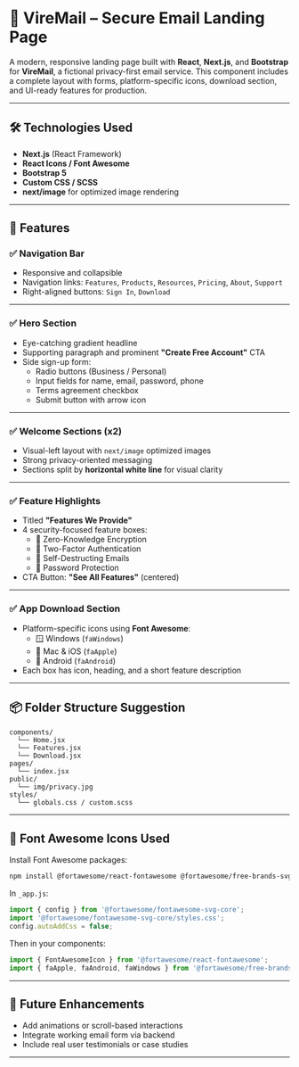 # 📧 VireMail – Secure Email Landing Page

A modern, responsive landing page built with **React**, **Next.js**, and **Bootstrap** for **VireMail**, a fictional privacy-first email service. This component includes a complete layout with forms, platform-specific icons, download section, and UI-ready features for production.

---

## 🛠 Technologies Used

- **Next.js** (React Framework)
- **React Icons / Font Awesome**
- **Bootstrap 5**
- **Custom CSS / SCSS**
- **next/image** for optimized image rendering

---

## 🚀 Features

### ✅ Navigation Bar
- Responsive and collapsible
- Navigation links: `Features`, `Products`, `Resources`, `Pricing`, `About`, `Support`
- Right-aligned buttons: `Sign In`, `Download`

---

### ✅ Hero Section
- Eye-catching gradient headline
- Supporting paragraph and prominent **"Create Free Account"** CTA
- Side sign-up form:
  - Radio buttons (Business / Personal)
  - Input fields for name, email, password, phone
  - Terms agreement checkbox
  - Submit button with arrow icon

---

### ✅ Welcome Sections (x2)
- Visual-left layout with `next/image` optimized images
- Strong privacy-oriented messaging
- Sections split by **horizontal white line** for visual clarity

---

### ✅ Feature Highlights
- Titled **"Features We Provide"**
- 4 security-focused feature boxes:
  - 🔐 Zero-Knowledge Encryption
  - 🔐 Two-Factor Authentication
  - 🔐 Self-Destructing Emails
  - 🔐 Password Protection
- CTA Button: **"See All Features"** (centered)

---

### ✅ App Download Section
- Platform-specific icons using **Font Awesome**:
  - 🪟 Windows (`faWindows`)
  - 🍎 Mac & iOS (`faApple`)
  - 🤖 Android (`faAndroid`)
- Each box has icon, heading, and a short feature description

---

## 📦 Folder Structure Suggestion

```
components/
  └── Home.jsx
  └── Features.jsx
  └── Download.jsx
pages/
  └── index.jsx
public/
  └── img/privacy.jpg
styles/
  └── globals.css / custom.scss
```

---

## 📲 Font Awesome Icons Used

Install Font Awesome packages:

```bash
npm install @fortawesome/react-fontawesome @fortawesome/free-brands-svg-icons @fortawesome/free-solid-svg-icons @fortawesome/fontawesome-svg-core
```

In `_app.js`:

```js
import { config } from '@fortawesome/fontawesome-svg-core';
import '@fortawesome/fontawesome-svg-core/styles.css';
config.autoAddCss = false;
```

Then in your components:

```jsx
import { FontAwesomeIcon } from '@fortawesome/react-fontawesome';
import { faApple, faAndroid, faWindows } from '@fortawesome/free-brands-svg-icons';
```

---

## 🧪 Future Enhancements

- Add animations or scroll-based interactions
- Integrate working email form via backend
- Include real user testimonials or case studies

---

